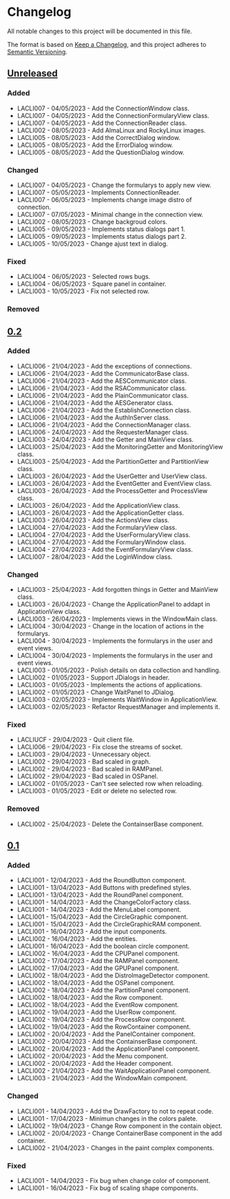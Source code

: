 # Changelog
All notable changes to this project will be documented in this file.

The format is based on [Keep a Changelog](https://keepachangelog.com/en/1.0.0/), and this project adheres to [Semantic Versioning](https://semver.org/spec/v2.0.0.html).

## [Unreleased]
### Added
- LACLI007 - 04/05/2023 - Add the ConnectionWindow class.
- LACLI007 - 04/05/2023 - Add the ConnectionFormularyView class.
- LACLI007 - 04/05/2023 - Add the ConnectionReader class.
- LACLI002 - 08/05/2023 - Add AlmaLinux and RockyLinux images.
- LACLI005 - 08/05/2023 - Add the CorrectDialog window.
- LACLI005 - 08/05/2023 - Add the ErrorDialog window.
- LACLI005 - 08/05/2023 - Add the QuestionDialog window.

### Changed
- LACLI007 - 04/05/2023 - Change the formularys to apply new view.
- LACLI007 - 05/05/2023 - Implements ConnectionReader.
- LACLI007 - 06/05/2023 - Implements change image distro of connection.
- LACLI007 - 07/05/2023 - Minimal change in the connection view.
- LACLI002 - 08/05/2023 - Change backgroud colors.
- LACLI005 - 09/05/2023 - Implements status dialogs part 1.
- LACLI005 - 09/05/2023 - Implements status dialogs part 2.
- LACLI005 - 10/05/2023 - Change ajust text in dialog.

### Fixed
- LACLI004 - 06/05/2023 - Selected rows bugs.
- LACLI004 - 06/05/2023 - Square panel in container.
- LACLI003 - 10/05/2023 - Fix not selected row.

### Removed

## [0.2]
### Added
- LACLI006 - 21/04/2023 - Add the exceptions of connections.
- LACLI006 - 21/04/2023 - Add the CommunicatorBase class.
- LACLI006 - 21/04/2023 - Add the AESCommunicator class.
- LACLI006 - 21/04/2023 - Add the RSACommunicator class.
- LACLI006 - 21/04/2023 - Add the PlainCommunicator class.
- LACLI006 - 21/04/2023 - Add the AESGenerator class.
- LACLI006 - 21/04/2023 - Add the EstablishConnection class.
- LACLI006 - 21/04/2023 - Add the AuthInServer class.
- LACLI006 - 21/04/2023 - Add the ConnectionManager class.
- LACLI006 - 24/04/2023 - Add the RequesterManager class.
- LACLI003 - 24/04/2023 - Add the Getter and MainView class.
- LACLI003 - 25/04/2023 - Add the MonitoringGetter and MonitoringView class.
- LACLI003 - 25/04/2023 - Add the PartitionGetter and PartitionView class.
- LACLI003 - 26/04/2023 - Add the UserGetter and UserView class.
- LACLI003 - 26/04/2023 - Add the EventGetter and EventView class.
- LACLI003 - 26/04/2023 - Add the ProcessGetter and ProcessView class.
- LACLI003 - 26/04/2023 - Add the ApplicationView class.
- LACLI003 - 26/04/2023 - Add the ApplicationGetter class.
- LACLI003 - 26/04/2023 - Add the ActionsView class.
- LACLI004 - 27/04/2023 - Add the FormularyView class.
- LACLI004 - 27/04/2023 - Add the UserFormularyView class.
- LACLI004 - 27/04/2023 - Add the FormularyWindow class.
- LACLI004 - 27/04/2023 - Add the EventFormularyView class.
- LACLI007 - 28/04/2023 - Add the LoginWindow class.

### Changed
- LACLI003 - 25/04/2023 - Add forgotten things in Getter and MainView class.
- LACLI003 - 26/04/2023 - Change the ApplicationPanel to addapt in ApplicationView class.
- LACLI003 - 26/04/2023 - Implements views in the WindowMain class.
- LACLI004 - 30/04/2023 - Change in the location of actions in the formularys.
- LACLI004 - 30/04/2023 - Implements the formularys in the user and event views.
- LACLI004 - 30/04/2023 - Implements the formularys in the user and event views.
- LACLI003 - 01/05/2023 - Polish details on data collection and handling.
- LACLI002 - 01/05/2023 - Support JDialogs in header.
- LACLI003 - 01/05/2023 - Implements the actions of applications.
- LACLI002 - 01/05/2023 - Change WaitPanel to JDialog.
- LACLI003 - 02/05/2023 - Implements WaitWindow in ApplicationView.
- LACLI003 - 02/05/2023 - Refactor RequestManager and implements it.

### Fixed
- LACLIUCF - 29/04/2023 - Quit client file.
- LACLI006 - 29/04/2023 - Fix close the streams of socket.
- LACLI003 - 29/04/2023 - Unnecessary object.
- LACLI002 - 29/04/2023 - Bad scaled in graph.
- LACLI002 - 29/04/2023 - Bad scaled in RAMPanel.
- LACLI002 - 29/04/2023 - Bad scaled in OSPanel.
- LACLI002 - 01/05/2023 - Can't see selected row when reloading.
- LACLI003 - 01/05/2023 - Edit or delete no selected row.

### Removed
- LACLI002 - 25/04/2023 - Delete the ContainserBase component.

## [0.1]
### Added
- LACLI001 - 12/04/2023 - Add the RoundButton component.
- LACLI001 - 13/04/2023 - Add Buttons with predefined styles.
- LACLI001 - 13/04/2023 - Add the RoundPanel component.
- LACLI001 - 14/04/2023 - Add the ChangeColorFactory class.
- LACLI001 - 14/04/2023 - Add the MenuLabel component.
- LACLI001 - 15/04/2023 - Add the CircleGraphic component.
- LACLI001 - 15/04/2023 - Add the CircleGraphicRAM component.
- LACLI001 - 16/04/2023 - Add the input components.
- LACLI002 - 16/04/2023 - Add the entities.
- LACLI001 - 16/04/2023 - Add the boolean circle component.
- LACLI002 - 16/04/2023 - Add the CPUPanel component.
- LACLI002 - 17/04/2023 - Add the RAMPanel component.
- LACLI002 - 17/04/2023 - Add the GPUPanel component.
- LACLI002 - 18/04/2023 - Add the DistroImageDetector component.
- LACLI002 - 18/04/2023 - Add the OSPanel component.
- LACLI002 - 18/04/2023 - Add the PartitionPanel component.
- LACLI002 - 18/04/2023 - Add the Row component.
- LACLI002 - 18/04/2023 - Add the EventRow component.
- LACLI002 - 19/04/2023 - Add the UserRow component.
- LACLI002 - 19/04/2023 - Add the ProcessRow component.
- LACLI002 - 19/04/2023 - Add the RowContainer component.
- LACLI002 - 20/04/2023 - Add the PanelContainer component.
- LACLI002 - 20/04/2023 - Add the ContainserBase component.
- LACLI002 - 20/04/2023 - Add the ApplicationPanel component.
- LACLI002 - 20/04/2023 - Add the Menu component.
- LACLI002 - 20/04/2023 - Add the Header component.
- LACLI002 - 21/04/2023 - Add the WaitApplicationPanel component.
- LACLI003 - 21/04/2023 - Add the WindowMain component.

### Changed
- LACLI001 - 14/04/2023 - Add the DrawFactory to not to repeat code.
- LACLI001 - 17/04/2023 - Minimun changes in the colors palete.
- LACLI002 - 19/04/2023 - Change Row component in the contain object.
- LACLI002 - 20/04/2023 - Change ContainerBase component in the add container.
- LACLI002 - 21/04/2023 - Changes in the paint complex components.

### Fixed
- LACLI001 - 14/04/2023 - Fix bug when change color of component.
- LACLI001 - 16/04/2023 - Fix bug of scaling shape components.

[Unreleased]: https://github.com/Lagatrix/Lagatrix-Client.git
[0.2]: https://github.com/Lagatrix/Lagatrix-Client.git/releases/tag/0.2
[0.1]: https://github.com/Lagatrix/Lagatrix-Client.git/releases/tag/0.1
